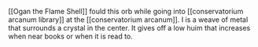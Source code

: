 [[Ogan the Flame Shell]] fould this orb while going into [[conservatorium arcanum library]] at the [[conservatorium arcanum]]. I is a weave of metal that surrounds a crystal in the center. It gives off a low huim that increases when near books or when it is read to. 